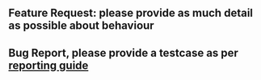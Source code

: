 ## Feature Request: please provide as much detail as possible about behaviour
## Bug Report, please provide a testcase as per [reporting guide](http://www.datanucleus.org/documentation/problem_reporting.html)
